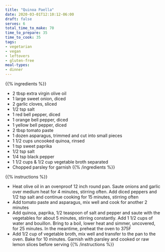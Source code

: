 ```yaml
---
title: "Quinoa Paella"
date: 2020-03-01T12:10:12-06:00
draft: false
serves: 6
total_time_to_make: 70
time_to_prepare: 35
time_to_cook: 35
tags:
- vegetarian
- vegan
- leftovers
- gluten-free
meal-types:
- dinner
---
```


{{% ingredients %}}
- 2 tbsp extra virgin olive oil
- 1 large sweet onion, diced
- 2 garlic cloves, sliced
- 1/2 tsp salt
- 1 red bell pepper, diced
- 1 orange bell pepper, diced
- 1 yellow bell pepper, diced
- 2 tbsp tomato paste
- 1 dozen asparagus, trimmed and cut into small pieces
- 1 1/2 cups uncooked quinoa, rinsed
- 1 tsp sweet paprika
- 1/2 tsp salt
- 1/4 tsp black pepper
- 1 1/2 cups & 1/2 cup vegetable broth separated
- Chopped parsley for garnish
{{% /ingredients %}}

{{% instructions %}}
- Heat olive oil in an ovenproof 12 inch round pan. Saute onions and garlic over medium heat for 4 minutes, stirring often. Add diced peppers and 1/2 tsp salt and continue cooking for 15 minutes, stirring often
- Add tomato paste and asparagus, mix well and cook for another 2 minutes
- Add quinoa, paprika, 1/2 teaspoon of salt and pepper and saute with the vegetables for about 5 minutes, stirring constantly. Add 1 1/2 cups of water and bouillon. Bring to a boil, lower heat and simmer, uncovered, for 25 minutes. In the meantime, preheat the oven to 375F
- Add 1/2 cup of vegetable broth, mix well and transfer to the pan to the oven. Bake for 10 minutes. Garnish with parsley and cooked or raw lemon slices before serving
{{% /instructions %}}
